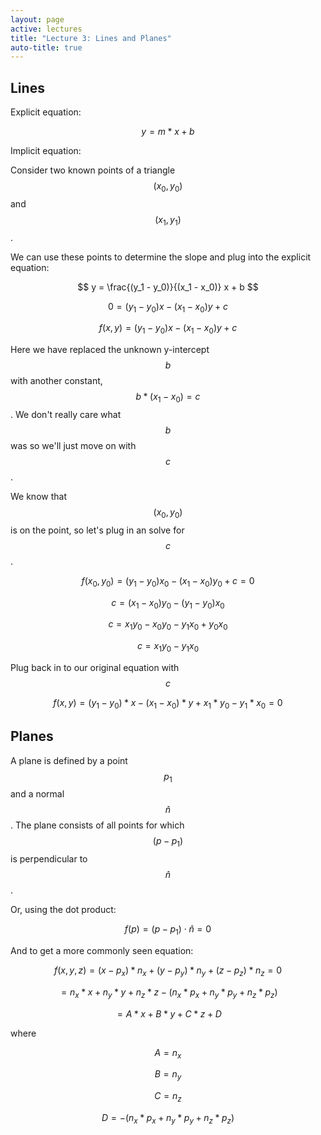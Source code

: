 ```yaml
---
layout: page
active: lectures
title: "Lecture 3: Lines and Planes"
auto-title: true
---
```



## Lines

Explicit equation:

$$ y = m * x + b $$


Implicit equation:

Consider two known points of a triangle $$(x_0, y_0)$$ and $$(x_1, y_1)$$.

We can use these points to determine the slope and plug into the explicit equation:

$$ y = \frac{(y_1 - y_0)}{(x_1 - x_0)} x + b $$

$$ 0 = (y_1 - y_0) x - (x_1 - x_0) y + c $$

$$ f(x, y) = (y_1 - y_0) x - (x_1 - x_0) y + c $$

Here we have replaced the unknown y-intercept $$ b $$ with another constant, $$ b * (x_1 - x_0) = c $$.
We don't really care what $$ b $$ was so we'll just move on with $$ c $$.

We know that $$(x_0, y_0)$$ is on the point, so let's plug in an solve for $$ c $$.

$$ f(x_0, y_0) = (y_1 - y_0) x_0 - (x_1 - x_0) y_0 + c = 0 $$

$$ c = (x_1 - x_0) y_0 - (y_1 - y_0) x_0 $$

$$ c = x_1 y_0 - x_0 y_0 - y_1 x_0 + y_0 x_0 $$

$$ c = x_1 y_0 - y_1 x_0 $$

Plug back in to our original equation with $$ c $$

$$ f(x, y) = (y_1 - y_0) * x - (x_1 - x_0) * y + x_1 * y_0 - y_1 * x_0 = 0 $$



## Planes

A plane is defined by a point $$p_1$$ and a normal $$\hat n$$.
The plane consists of all points for which $$(p-p_1)$$ is perpendicular to $$\hat n$$.

Or, using the dot product:

$$ f(p) = (p - p_1) \cdot \hat n = 0 $$

And to get a more commonly seen equation:

$$ f(x, y, z) = (x - p_x) * n_x + (y - p_y) * n_y + (z - p_z) * n_z = 0 $$

$$ = n_x * x + n_y * y + n_z * z - (n_x * p_x + n_y * p_y + n_z * p_z) $$

$$ = A * x + B * y + C * z + D $$

where

$$ A = n_x $$

$$ B = n_y $$

$$ C = n_z $$

$$ D = - (n_x * p_x + n_y * p_y + n_z * p_z) $$
